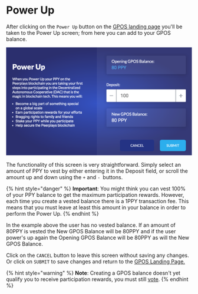 # Power Up

After clicking on the `Power Up` button on the [GPOS landing page](gpos-landing-page.md) you'll be taken to the Power Up screen; from here you can add to your GPOS balance.

![](../../../.gitbook/assets/screen-shot-2020-02-13-at-2.27.10-pm.png)

The functionality of this screen is very straightforward. Simply select an amount of PPY to vest by either entering it in the Deposit field, or scroll the amount up and down using the `+` and `- `buttons.

{% hint style="danger" %}
**Important**: You might think you can vest 100% of your PPY balance to get the maximum participation rewards. However, each time you create a vested balance there is a 1PPY transaction fee. This means that you must leave at least this amount in your balance in order to perform the Power Up.
{% endhint %}

In the example above the user has no vested balance. If an amount of 80PPY is vested the New GPOS Balance will be 80PPY and if the user power's up again the Opening GPOS Balance will be 80PPY as will the New GPOS Balance.

Click on the `CANCEL` button to leave this screen without saving any changes. Or click on `SUBMIT` to save changes and return to the [GPOS Landing Page.](gpos-landing-page.md)

{% hint style="warning" %}
**Note**: Creating a GPOS balance doesn't yet qualify you to receive participation rewards, you must still [vote](vote.md).
{% endhint %}
